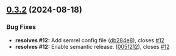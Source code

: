 ## [0.3.2](https://github.com/flagscript/terraform-aws-flagscript-state-backend/compare/v0.3.1...v0.3.2) (2024-08-18)


### Bug Fixes

* **resolves #12:** Add semrel  config file ([db284e8](https://github.com/flagscript/terraform-aws-flagscript-state-backend/commit/db284e8bbb8079013799e8d91060188a8a81c8ac)), closes [#12](https://github.com/flagscript/terraform-aws-flagscript-state-backend/issues/12)
* **resolves #12:** Enable semantic release. ([005f212](https://github.com/flagscript/terraform-aws-flagscript-state-backend/commit/005f212e3969d2314506c1054d3fb7f84940f54b)), closes [#12](https://github.com/flagscript/terraform-aws-flagscript-state-backend/issues/12)
